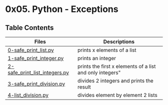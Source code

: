 # 0x05. Python - Exceptions
## Table Contents
Files | Descriptions
----- | ------------
[0-safe_print_list.py](./0-safe_print_list.py) | prints x elements of a list
[1-safe_print_integer.py](./1-safe_print_integer.py) | prints an integer
[2-safe_print_list_integers.py](./2-safe_print_list_integers.py) |  prints the first x elements of a list and only integers"
[3-safe_print_division.py](./3-safe_print_division.py) | divides 2 integers and prints the result
[4-list_division.py](./4-list_division.py) |  divides element by element 2 lists
